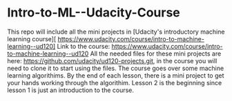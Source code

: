 # Intro-to-ML--Udacity-Course
This repo will include all the mini projects in [Udacity's introductory machine learning course][ https://www.udacity.com/course/intro-to-machine-learning--ud120]
Link to the course: https://www.udacity.com/course/intro-to-machine-learning--ud120
All the needed files for these mini projects are here: https://github.com/udacity/ud120-projects.git, in the course you will need to clone it to start using the files.
The course goes over some machine learning algorithims. By the end of each lesson, there is a mini project to get your hands working through the algorithim.
Lesson 2 is the beginning since lesson 1 is just an introduction to the course.

